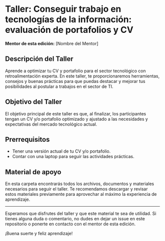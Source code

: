 # Taller: Conseguir trabajo en tecnologías de la información: evaluación de portafolios y CV

**Mentor de esta edición:** [Nombre del Mentor]

## Descripción del Taller
Aprende a optimizar tu CV y portafolio para el sector tecnológico con retroalimentación experta. En este taller, te proporcionaremos herramientas, consejos y buenas prácticas para que puedas destacar y mejorar tus posibilidades al postular a trabajos en el sector de TI.

## Objetivo del Taller
El objetivo principal de este taller es que, al finalizar, los participantes tengan un CV y/o portafolio optimizado y ajustado a las necesidades y expectativas del mercado tecnológico actual.

## Prerrequisitos
- Tener una versión actual de tu CV y/o portafolio.
- Contar con una laptop para seguir las actividades prácticas.

## Material de apoyo
En esta carpeta encontrarás todos los archivos, documentos y materiales necesarios para seguir el taller. Te recomendamos descargar y revisar estos materiales previamente para aprovechar al máximo la experiencia de aprendizaje.

---

Esperamos que disfrutes del taller y que este material te sea de utilidad. Si tienes alguna duda o comentario, no dudes en dejar un issue en este repositorio o ponerte en contacto con el mentor de esta edición.

¡Buena suerte y feliz aprendizaje!
